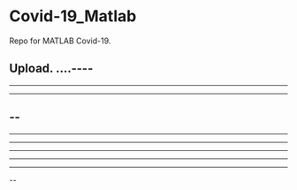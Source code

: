 # Covid-19_Matlab

Repo for MATLAB Covid-19.

Upload.
....----
----
----------
----------
--
----
------
-----
---
------
----
--
